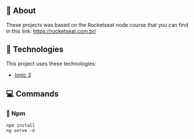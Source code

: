 <div id="about"> 

## :page_facing_up: About
These projects was based on the Rocketseat node course that you can find in this link: https://rocketseat.com.br/
</div>

<div id="tecnologies"> 

## :rocket: Technologies
This project uses these technologies:
- [Ionic 3](https://ionicframework.com/)
</div>

## :computer: Commands 
<div id="commands"> 

### :memo: Npm
```
npm install
ng serve -o
```
</div>
